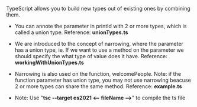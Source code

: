 TypeScript allows you to build new types out of existing ones by combining them.

- You can annote the parameter in printId with 2 or more types, which is called a union type. Reference: **unionTypes.ts**

- We are introduced to the concept of narrowing, where the parameter has a union type, ie. If we want to use a method on the parameter we should specify the what type of value does it have. Reference: **workingWithUnionTypes.ts**

- Narrowing is also used on the function, welcomePeople. Note: if the function parameter has union type, you may not use narrowing beacuse 2 or more types can share the same method. Reference: **example.ts**

- Note: Use "**tsc --target es2021 <-- fileName -->**" to compile the ts file

